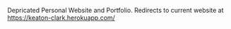 Depricated Personal Website and Portfolio.
Redirects to current website at https://keaton-clark.herokuapp.com/
